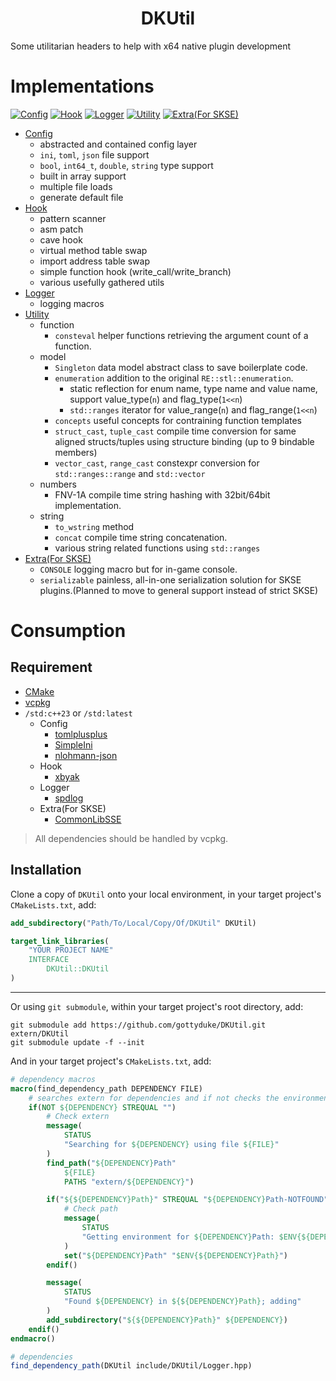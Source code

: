 <h1 align="center">DKUtil</h1>

Some utilitarian headers to help with x64 native plugin development

# Implementations
[![Config](https://img.shields.io/badge/Config-1.1.6-R.svg)](/docs/Config.md)
[![Hook](https://img.shields.io/badge/Hook-2.6.4-R.svg)](/docs/Hook.md)
[![Logger](https://img.shields.io/badge/Logger-1.2.3-R.svg)](/docs/Logger.md)
[![Utility](https://img.shields.io/badge/Utility-untracked-R.svg)](/docs/Utility.md)
[![Extra(For SKSE)](https://img.shields.io/badge/Extra-1.0.0-R.svg)](/docs/Extra.md)  

+ [Config](/docs/Config.md)
    - abstracted and contained config layer
    - `ini`, `toml`, `json` file support
    - `bool`, `int64_t`, `double`, `string` type support
    - built in array support
    - multiple file loads
    - generate default file
+ [Hook](/docs/Hook.md)
    - pattern scanner 
    - asm patch
    - cave hook
    - virtual method table swap
    - import address table swap
    - simple function hook (write_call/write_branch)
    - various usefully gathered utils
+ [Logger](/docs/Logger.md)
    - logging macros
+ [Utility](/docs/Utility.md)
    + function
        + `consteval` helper functions retrieving the argument count of a function.
    + model
        + `Singleton` data model abstract class to save boilerplate code.
        + `enumeration` addition to the original `RE::stl::enumeration`.
            + static reflection for enum name, type name and value name, support value_type(`n`) and flag_type(`1<<n`)
            + `std::ranges` iterator for value_range(`n`) and flag_range(`1<<n`)
        + `concepts` useful concepts for contraining function templates
        + `struct_cast`, `tuple_cast` compile time conversion for same aligned structs/tuples using structure binding (up to 9 bindable members)
        + `vector_cast`, `range_cast` constexpr conversion for `std::ranges::range` and `std::vector`
    + numbers
        + FNV-1A compile time string hashing with 32bit/64bit implementation.
    + string
        + `to_wstring` method
        + `concat` compile time string concatenation.
        + various string related functions using `std::ranges`
+ [Extra(For SKSE)](/docs/Extra.md)  
    + `CONSOLE` logging macro but for in-game console.
    + `serializable` painless, all-in-one serialization solution for SKSE plugins.(Planned to move to general support instead of strict SKSE)

# Consumption

## Requirement
+ [CMake](https://cmake.org)
+ [vcpkg](https://github.com/microsoft/vcpkg/releases)
+ `/std:c++23` or `/std:latest`
    + Config
        + [tomlplusplus](https://github.com/marzer/tomlplusplus)
        + [SimpleIni](https://github.com/brofield/simpleini)
        + [nlohmann-json](https://github.com/nlohmann/json)
    + Hook
        + [xbyak](https://github.com/herumi/xbyak)
    + Logger
        + [spdlog](https://github.com/gabime/spdlog)
    + Extra(For SKSE)
        + [CommonLibSSE](https://github.com/Ryan-rsm-McKenzie/CommonLibSSE)

> All dependencies should be handled by vcpkg.


## Installation
Clone a copy of `DKUtil` onto your local environment, in your target project's `CMakeLists.txt`, add:  

```CMake
add_subdirectory("Path/To/Local/Copy/Of/DKUtil" DKUtil)

target_link_libraries(
	"YOUR PROJECT NAME"
	INTERFACE
		DKUtil::DKUtil
)
```
---
Or using `git submodule`, within your target project's root directory, add:

```PS
git submodule add https://github.com/gottyduke/DKUtil.git extern/DKUtil
git submodule update -f --init
```
And in your target project's `CMakeLists.txt`, add:
```CMake
# dependency macros
macro(find_dependency_path DEPENDENCY FILE)
	# searches extern for dependencies and if not checks the environment variable
	if(NOT ${DEPENDENCY} STREQUAL "")
		# Check extern
		message(
			STATUS
			"Searching for ${DEPENDENCY} using file ${FILE}"
		)
		find_path("${DEPENDENCY}Path"
			${FILE}
			PATHS "extern/${DEPENDENCY}")

		if("${${DEPENDENCY}Path}" STREQUAL "${DEPENDENCY}Path-NOTFOUND")
			# Check path
			message(
				STATUS
				"Getting environment for ${DEPENDENCY}Path: $ENV{${DEPENDENCY}Path}"
			)
			set("${DEPENDENCY}Path" "$ENV{${DEPENDENCY}Path}")
		endif()

		message(
			STATUS
			"Found ${DEPENDENCY} in ${${DEPENDENCY}Path}; adding"
		)
		add_subdirectory("${${DEPENDENCY}Path}" ${DEPENDENCY})
	endif()
endmacro()

# dependencies
find_dependency_path(DKUtil include/DKUtil/Logger.hpp)
```
